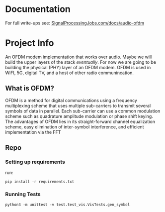 # Documentation

For full write-ups see: [SignalProcessingJobs.com/docs/audio-ofdm](https://signalprocessingjobs.com/docs/audio-ofdm/)

# Project Info

An OFDM modem implementation that works over audio. Maybe we will build the upper layers of the stack *eventually*. For now we are going to be building the physical (PHY) layer of an OFDM modem. OFDM is used in WiFI, 5G, digital TV, and a host of other radio communincation.

## What is OFDM? 

OFDM is a method for digital communications using a frequency multiplexing scheme that uses multiple sub-carriers to transmit several symbols of data in parallel. Each sub-carrier can use a common modulation scheme such as quadrature amplitude modulation or phase shift keying. The advantages of OFDM lies in its straight-forward channel equalization scheme, easy elimination of inter-symbol interference, and efficient implementation via the FFT

## Repo 

### Setting up requirements

run:

`pip install -r requirements.txt`

### Running Tests

`python3 -m unittest -v test.test_vis.VisTests.gen_symbol`
